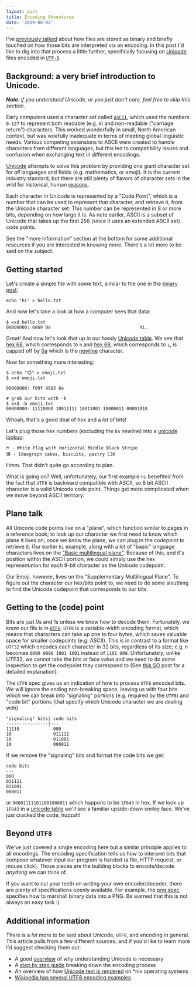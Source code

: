 ```yaml
---
layout: post
title: Encoding Adventures
date: '2019-08-02'
---
```


I've [previously talked][0] about how files are stored as binary and briefly touched on how those bits are interpreted via an encoding. In this post I'd like to dig into that process a little further, specifically focusing on [Unicode][Unicode] files encoded in [`UTF-8`](https://en.wikipedia.org/wiki/UTF-8).


Background: a very brief introduction to Unicode.
---

_**Note**: if you understand Unicode, or you just don't care, feel free to skip this section._

Early computers used a character set called [`ASCII`](https://en.wikipedia.org/wiki/ASCII), which used the numbers `0-127` to represent both readable (e.g. `A`) and non-readable ("carriage return") characters. This worked wonderfully in small, North American context, but was woefully inadequate in terms of meeting global linguistic needs. Various competing extensions to ASCII were created to handle characters from different languages, but this led to compatibility issues and confusion when exchanging text in different encodings.

[Unicode][Unicode] attempts to solve this problem by providing one giant character set for _all_ languages and fields (e.g. mathematics, or emoji). It is the current industry standard, but there are still plenty of flavors of character sets in the wild for historical, human [reasons](https://xkcd.com/927/).

Each character in Unicode is represented by a "Code Point", which is a number that can be used to represent that character, and retrieve it, from the Unicode character set. This number can be represented in 8 or more bits, depending on how large it is. As note earlier, ASCII is a subset of Unicode that takes up the first 256 (since it uses an extended ASCII set) code points.

See the "more information" section at the bottom for some additional resources if you are interested in knowing more. There's a lot more to be said on the subject.


Getting started
---

Let's create a simple file with some text, similar to the one in the [binary post][0]:

```shell
echo "hi" > hello.txt
```

And now let's take a look at how a computer sees that data:


```shell
$ xxd hello.txt
00000000: 6869 0a                                  hi.
```

Great! And now let's look that up in our handy [Unicode table](https://unicode-table.com.com/en/search/?q=i). We see that [hex 68](https://unicode-table.com/en/0068/), which corresponds to `h` and [hex 69](https://unicode-table.com/en/0069/), which corresponds to `i`, is capped off by [0a](https://unicode-table.com/en/000A/) which is the [newline](https://en.wikipedia.org/wiki/Newline#Representation) character.

Now for something more interesting:

```shell
$ echo "🙃" > emoji.txt
$ xxd emoji.txt

00000000: f09f 9983 0a                             

# grab our bits with -b
$ xxd -b emoji.txt
00000000: 11110000 10011111 10011001 10000011 00001010
```

Whoah, that's a good deal of hex and a _lot_ of bits! 

Let's plug those hex numbers (excluding the `0a` newline) into a [unicode lookup](https://unicode-table.com/en/search/?q=f09f+9983):

```
⛿ - White Flag with Horizontal Middle Black Stripe
馃 - Ideograph cakes, biscuits, pastry CJK
```

Hmm. That didn't quite go according to plan.

What is going on? Well, unfortunately, our first example `hi` benefited from the fact that `UTF8` is backward compatible with ASCII, so 8 bit ASCII character is a valid Unicode code point. Things get more complicated when we move beyond ASCII territory. 


Plane talk
---

All Unicode code points live on a "plane", which function similar to pages in a reference book; to look up our character we first need to know which plane it lives on; once we know the plane, we can plug in the codepoint to retrieve it. Our earlier `hi` example, along with a lot of "basic" language characters lives on the ["Basic multilingual plane"](https://en.wikipedia.org/wiki/Plane_(Unicode)#Basic_Multilingual_Plane). Because of this, and it's position within the ASCII portion, we could simply use the hex representation for each 8-bit character as the Unicode codepoint.

Our Emoji, however, lives on the "Supplementary Multilingual Plane". To figure out the character our hex/bits point to, we need to do some sleuthing to find the Unicode codepoint that corresponds to our bits.

Getting to the (code) point
---

Bits are just 0s and 1s unless we know how to decode them. Fortunately, we know our file is in [`UTF8`](https://en.wikipedia.org/wiki/UTF-8). `UTF8` is a variable-width encoding format, which means that characters can take up one to four bytes, which saves valuable space for smaller codepoints (e.g. ASCII). This is in contrast to a format like `UTF32` which encodes each character in 32 bits, regardless of its size; e.g. `h` becomes `0000 0000 1001 1001` instead of `1101 000`. Unfortunately, unlike UTF32, we cannot take the bits at face value and we need to do some inspection to get the codepoint they correspond to (See [this SO](https://stackoverflow.com/a/43237606/1048479) post for a detailed explanation).

The `UTF8` spec gives us an indication of how to process `UTF8` encoded bits. We will ignore the ending non-breaking space, leaving us with four bits which we can break into "signaling" portions (e.g. required by the `UTF8`) and "code bit" portions (that specify which Unicode character we are dealing with)

```
"signaling" bits| code bits
----------------|---
11110             000
10                011111
10                011001
10                000011
```

If we remove the "signaling" bits and format the code bits we get:

```
code bits
---
000 
011111 
011001
000011
```

or `000011111011001000011` which happens to be `1F643` in hex. If we look up `1F643` in a [unicode table](https://unicode-table.com/en/search/?q=1F643) we'll see a familiar upside-down smiley face. We've just cracked the code, huzzah!

Beyond `UTF8`
---

We've just covered a single encoding here but a similar principle applies to all encodings. The encoding specification tells us how to interpret bits that compose whatever input our program is handed (a file, HTTP request, or mouse click). Those pieces are the building blocks to encode/decode _anything_ we can think of. 

If you want to cut your teeth on writing your own encoder/decoder, there are plenty of specifications openly available. For example, the [png spec](https://www.w3.org/TR/2003/REC-PNG-20031110/) specifies how to marshall binary data into a PNG. Be warned that this is not always an easy task :)


Additional information
---

There is a _lot_ more to be said about Unicode, `UTF8`, and encoding in general. This article pulls from a few different sources, and if you'd like to learn more I'd suggest checking them out:

- A good [overview](https://www.joelonsoftware.com/2003/10/08/the-absolute-minimum-every-software-developer-absolutely-positively-must-know-about-unicode-and-character-sets-no-excuses) of why understanding Unicode is necessary
- A [step by step guide](http://kunststube.net/encoding) breaking down the encoding process
- An overview of how [Unicode text is rendered](http://behdad.org/text/) on *nix operating systems
- [Wikipedia has several UTF8 encoding examples](https://en.wikipedia.org/wiki/UTF-8#Examples).

[0]: https://nick-tomlin.com/2019/07/29/practical-binary/
[Unicode]: https://home.unicode.org/

